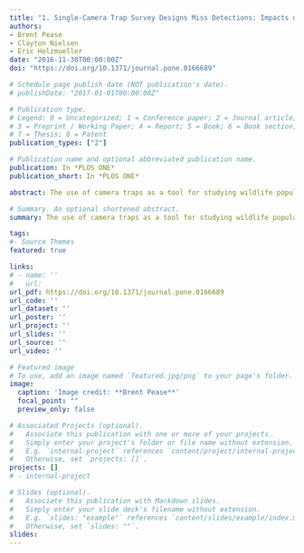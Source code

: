```yaml
---
title: "1. Single-Camera Trap Survey Designs Miss Detections: Impacts on Estimates of Occupancy and Community Metrics"
authors:
- Brent Pease
- Clayton Nielsen
- Eric Holzmueller
date: "2016-11-30T00:00:00Z"
doi: "https://doi.org/10.1371/journal.pone.0166689"

# Schedule page publish date (NOT publication's date).
# publishDate: "2017-01-01T00:00:00Z"

# Publication type.
# Legend: 0 = Uncategorized; 1 = Conference paper; 2 = Journal article;
# 3 = Preprint / Working Paper; 4 = Report; 5 = Book; 6 = Book section;
# 7 = Thesis; 8 = Patent
publication_types: ["2"]

# Publication name and optional abbreviated publication name.
publication: In *PLOS ONE*
publication_short: In *PLOS ONE*

abstract: The use of camera traps as a tool for studying wildlife populations is commonplace. However, few have considered how the number of detections of wildlife differ depending upon the number of camera traps placed at cameras-sites, and how this impacts estimates of occupancy and community composition. During December 2015–February 2016, we deployed four camera traps per camera-site, separated into treatment groups of one, two, and four camera traps, in southern Illinois to compare whether estimates of wildlife community metrics and occupancy probabilities differed among survey methods. The overall number of species detected per camera-site was greatest with the four-camera survey method (P<0.0184). The four-camera survey method detected 1.25 additional species per camera-site than the one-camera survey method, and was the only survey method to completely detect the ground-dwelling silvicolous community. The four-camera survey method recorded individual species at 3.57 additional camera-sites (P = 0.003) and nearly doubled the number of camera-sites where white-tailed deer (Odocoileus virginianus) were detected compared to one- and two-camera survey methods. We also compared occupancy rates estimated by survey methods; as the number of cameras deployed per camera-site increased, occupancy estimates were closer to naïve estimates, detection probabilities increased, and standard errors of detection probabilities decreased. Additionally, each survey method resulted in differing top-ranked, species-specific occupancy models when habitat covariates were included. Underestimates of occurrence and misrepresented community metrics can have significant impacts on species of conservation concern, particularly in areas where habitat manipulation is likely. Having multiple camera traps per site revealed significant shortcomings with the common one-camera trap survey method. While we realize survey design is often constrained logistically, we suggest increasing effort to at least two camera traps facing opposite directions per camera-site in habitat association studies, and to utilize camera-trap arrays when restricted by equipment availability.

# Summary. An optional shortened abstract.
summary: The use of camera traps as a tool for studying wildlife populations is commonplace. However, few have considered how the number of detections of wildlife differ depending upon the number of camera traps placed at cameras-sites, and how this impacts estimates of occupancy and community composition.

tags:
#- Source Themes
featured: true

links:
# - name: ''
#   url: 
url_pdf: https://doi.org/10.1371/journal.pone.0166689
url_code: ''
url_dataset: ''
url_poster: ''
url_project: ''
url_slides: ''
url_source: ''
url_video: ''

# Featured image
# To use, add an image named `featured.jpg/png` to your page's folder. 
image:
  caption: 'Image credit: **Brent Pease**'
  focal_point: ""
  preview_only: false

# Associated Projects (optional).
#   Associate this publication with one or more of your projects.
#   Simply enter your project's folder or file name without extension.
#   E.g. `internal-project` references `content/project/internal-project/index.md`.
#   Otherwise, set `projects: []`.
projects: []
# - internal-project

# Slides (optional).
#   Associate this publication with Markdown slides.
#   Simply enter your slide deck's filename without extension.
#   E.g. `slides: "example"` references `content/slides/example/index.md`.
#   Otherwise, set `slides: ""`.
slides:
---
```


